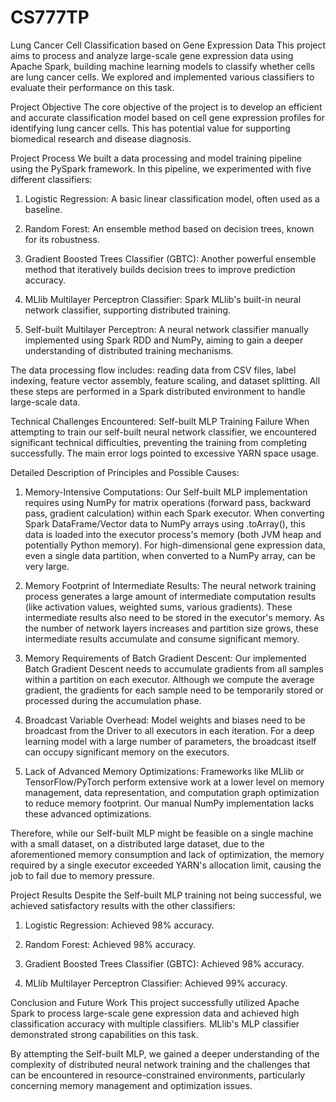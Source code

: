 # CS777TP
Lung Cancer Cell Classification based on Gene Expression Data
This project aims to process and analyze large-scale gene expression data using Apache Spark, building machine learning models to classify whether cells are lung cancer cells. We explored and implemented various classifiers to evaluate their performance on this task.

Project Objective
The core objective of the project is to develop an efficient and accurate classification model based on cell gene expression profiles for identifying lung cancer cells. This has potential value for supporting biomedical research and disease diagnosis.

Project Process
We built a data processing and model training pipeline using the PySpark framework. In this pipeline, we experimented with five different classifiers:

1. Logistic Regression: A basic linear classification model, often used as a baseline.

2. Random Forest: An ensemble method based on decision trees, known for its robustness.

3. Gradient Boosted Trees Classifier (GBTC): Another powerful ensemble method that iteratively builds decision trees to improve prediction accuracy.

4. MLlib Multilayer Perceptron Classifier: Spark MLlib's built-in neural network classifier, supporting distributed training.

5. Self-built Multilayer Perceptron: A neural network classifier manually implemented using Spark RDD and NumPy, aiming to gain a deeper understanding of distributed training mechanisms.

The data processing flow includes: reading data from CSV files, label indexing, feature vector assembly, feature scaling, and dataset splitting. All these steps are performed in a Spark distributed environment to handle large-scale data.

Technical Challenges Encountered: Self-built MLP Training Failure
When attempting to train our self-built neural network classifier, we encountered significant technical difficulties, preventing the training from completing successfully. The main error logs pointed to excessive YARN space usage.

Detailed Description of Principles and Possible Causes:

1. Memory-Intensive Computations: Our Self-built MLP implementation requires using NumPy for matrix operations (forward pass, backward pass, gradient calculation) within each Spark executor. When converting Spark DataFrame/Vector data to NumPy arrays using .toArray(), this data is loaded into the executor process's memory (both JVM heap and potentially Python memory). For high-dimensional gene expression data, even a single data partition, when converted to a NumPy array, can be very large.

2. Memory Footprint of Intermediate Results: The neural network training process generates a large amount of intermediate computation results (like activation values, weighted sums, various gradients). These intermediate results also need to be stored in the executor's memory. As the number of network layers increases and partition size grows, these intermediate results accumulate and consume significant memory.

3. Memory Requirements of Batch Gradient Descent: Our implemented Batch Gradient Descent needs to accumulate gradients from all samples within a partition on each executor. Although we compute the average gradient, the gradients for each sample need to be temporarily stored or processed during the accumulation phase.

4. Broadcast Variable Overhead: Model weights and biases need to be broadcast from the Driver to all executors in each iteration. For a deep learning model with a large number of parameters, the broadcast itself can occupy significant memory on the executors.

5. Lack of Advanced Memory Optimizations: Frameworks like MLlib or TensorFlow/PyTorch perform extensive work at a lower level on memory management, data representation, and computation graph optimization to reduce memory footprint. Our manual NumPy implementation lacks these advanced optimizations.

Therefore, while our Self-built MLP might be feasible on a single machine with a small dataset, on a distributed large dataset, due to the aforementioned memory consumption and lack of optimization, the memory required by a single executor exceeded YARN's allocation limit, causing the job to fail due to memory pressure.

Project Results
Despite the Self-built MLP training not being successful, we achieved satisfactory results with the other classifiers:

1. Logistic Regression: Achieved 98% accuracy.

2. Random Forest: Achieved 98% accuracy.

3. Gradient Boosted Trees Classifier (GBTC): Achieved 98% accuracy.

4. MLlib Multilayer Perceptron Classifier: Achieved 99% accuracy.

Conclusion and Future Work
This project successfully utilized Apache Spark to process large-scale gene expression data and achieved high classification accuracy with multiple classifiers. MLlib's MLP classifier demonstrated strong capabilities on this task.

By attempting the Self-built MLP, we gained a deeper understanding of the complexity of distributed neural network training and the challenges that can be encountered in resource-constrained environments, particularly concerning memory management and optimization issues.
